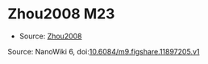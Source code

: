 <a name="material" />

# Zhou2008 M23
<script type="application/ld+json">
  {
    "@context": "https://schema.org/",
    "@type": "ChemicalSubstance",
    "@id": "https://egonw.github.io/nanowiki/nanowiki235.html#material",
    "http://purl.org/dc/terms/conformsTo":
      {
        "@type": "CreativeWork",
        "@id": "https://bioschemas.org/profiles/ChemicalSubstance/0.4-RELEASE/"
      },
    "identfier": "235",
    "name": "Zhou2008 M23",
    "url": "https://egonw.github.io/nanowiki/nanowiki235.html#material",
    "sameAs": "http://127.0.0.1/mediawiki/index.php/Special:URIResolver/Zhou2008_M23"
  }
</script>


* Source: [Zhou2008](Zhou2008.md)


Source: NanoWiki 6, doi:[10.6084/m9.figshare.11897205.v1](https://doi.org/10.6084/m9.figshare.11897205.v1)
